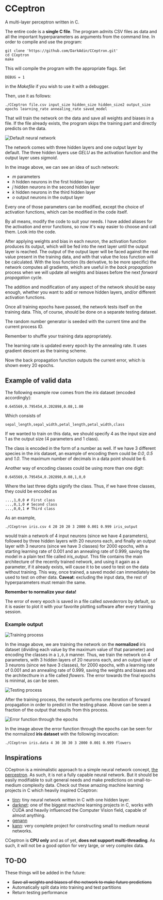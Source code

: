 # CCeptron

A multi-layer perceptron written in C.

The entire code is a **single C file**. The program admits CSV files as data and all the important hyperparameters as arguments from the command line. In order to compile and use the program:

```{language=bash}
git clone 'https://github.com/DarkAdin/CCeptron.git'
cd CCeptron
make
```
This will compile the program with the appropriate flags. Set
```{language=bash}
DEBUG = 1
```
in the *Makefile* if you wish to use it with a debugger.

Then, use it as follows:
```{language=bash}
./CCeptron file.csv input_size hidden_size hidden_size2 output_size epochs learning_rate annealing_rate saved_model
```

That will train the network on the data and save all weights and biases in a file. If the file already exists, the program skips the training part and directly predicts on the data.

![](neuralnetwork.png "Default neural network")

The network comes with three hidden layers and one output layer by default. The three hidden layers use *GELU* as the activation function and the output layer uses *sigmoid*.

In the image above, we can see an idea of such network:

* *m* parameters
* *h* hidden neurons in the first hidden layer
* *j* hidden neurons in the second hidden layer
* *k* hidden neurons in the third hidden layer
* *o* output neurons in the output layer

Every one of those parameters can be modified, except the choice of activation functions, which can be modified in the code itself.

By all means, modify the code to suit your needs. I have added aliases for the activation and error functions, so now it's way easier to choose and call them. Look into the code.

After applying weights and bias in each neuron, the activation function produces its output, which will be fed into the next layer until the output layer is reached. The output of the output layer will be faced against the real value present in the training data, and with that value the loss function will be calculated. With the loss function (its derivative, to be more specific) the network computes all gradients, which are useful in the *back propagation* process when we will update all weights and biases before the next *forward propagation* cycle.

The addition and modification of any aspect of the network should be easy enough, whether you want to add or remove hidden layers, and/or different activation functions.

Once all training epochs have passed, the network tests itself on the training data. This, of course, should be done on a separate testing dataset.

The random number generator is seeded with the current time and the current process ID.

Remember to shuffle your training data appropriately.

The learning rate is updated every epoch by the annealing rate. It uses gradient descent as the training scheme.

Now the back propagation function outputs the current error, which is shown every 20 epochs.

## Example of valid data

The following example row comes from the *iris* dataset (encoded accordingly):

```
0.645569,0.795454,0.202898,0.08,1.00
```

Which consists of

```
sepal_length,sepal_width,petal_length,petal_width,class
```

If we wanted to train on this data, we should specify 4 as the input size and 1 as the output size (4 parameters and 1 class).

The class is encoded in the form of a number as well. If we have 3 different species in the *iris* dataset, an example of encoding them could be *0.0*, *0.5* and *1.0*. The maximum number of decimals in a data point should be 6.

Another way of encoding classes could be using more than one digit:
```
0.645569,0.795454,0.202898,0.08,1,0,0
```
Where the last three digits signify the class. Thus, if we have three classes, they could be encoded as
```
...,1,0,0 # First class
...,0,1,0 # Second class
...,0,0,1 # Third class
```

As an example,

```
./CCeptron iris.csv 4 20 20 20 3 2000 0.001 0.999 iris_output
```

would train a network of 4 input neurons (since we have 4 parameters), followed by three hidden layers with 20 neurons each, and finally an output layer with 3 neurons (since we have 3 classes) for $2000$ epochs, with a starting learning rate of $0.001$ and an annealing rate of $0.999$, saving the model in a plain text file called *iris_output*. This file contains the main architecture of the recently trained network, and using it again as a parameter, if it already exists, will cause it to be used to test on the data without training. This way, once trained, a saved model can immediately be used to test on other data. **Caveat**: excluding the input data, the rest of hyperparameters must remain the same.

**Remember to normalize your data!**

The error of every epoch is saved in a file called _savederrors_ by default, so it is easier to plot it with your favorite plotting software after every training session.

### Example output

![](training.png "Training process")

In the image above, we are training the network on the **normalized** iris dataset (dividing each value by the maximum value of that parameter) and encoding the classes in a ```1,0,0``` manner. Thus, we train the network on 4 parameters, with 3 hidden layers of 20 neurons each, and an output layer of 3 neurons (since we have 3 classes), for 2000 epochs, with a learning rate of 0.001 and an annealing rate of 0.999, saving the weights and biases and the architecthure in a file called *flowers*. The error towards the final epochs is minimal, as can be seen.

![](testing.png "Testing process")

After the training process, the network performs one iteration of forward propagation in order to predict in the testing phase. Above can be seen a fraction of the output that results from this process.

![](error.png "Error function through the epochs")

In the image above the error function through the epochs can be seen for the normalized **iris dataset** with the following invocation:

```
./CCeptron iris.data 4 30 30 30 3 2000 0.001 0.999 flowers
```

## Inspirations

CCeptron is a minimalistic approach to a simple neural network concept, [the perceptron](https://en.wikipedia.org/wiki/Perceptron). As such, it is not a fully capable neural network. But it should be easily modifiable to suit general needs and make predictions on small-to-medium complexity data. Check out these amazing machine learning projects in C which heavily inspired CCeptron:

* [tinn](https://github.com/glouw/tinn): tiny neural network written in C with one hidden layer.
* [darknet](https://github.com/pjreddie/darknet): one of the biggest machine learning projects in C, works with CUDA and heavily influenced the Computer Vision field, capable of almost anything.
* [genann](https://github.com/codeplea/genann)
* [kann](https://github.com/attractivechaos/kann): very complete project for constructing small to medium neural networks.

CCeptron is **CPU only** and as of yet, **does not support multi-threading**. As such, it will not be a good option for very large, or very complex data.

## TO-DO

These things will be added in the future:

* ~~Save all weights and biases of the network to make future predictions~~
* Automatically split data into training and test partitions
* Return testing performance
